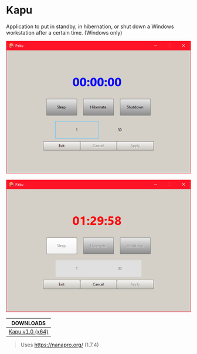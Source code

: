 # Kapu

Application to put in standby, in hibernation, or shut down a Windows workstation after a certain time. (Windows only)

![Screenshot #1](Documentation/1_Setup.png)

![Screenshot #2](Documentation/2_Counting.png)

| DOWNLOADS |
:----------------------------------------------------------: |
| [Kapu v1.0 (x64)](../../releases/tag/v1.0) | 

> Uses https://nanapro.org/ (1.7.4)
